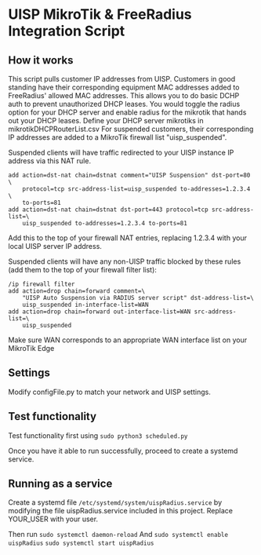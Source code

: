 # UISP MikroTik & FreeRadius Integration Script

## How it works

This script pulls customer IP addresses from UISP.
Customers in good standing have their corresponding equipment MAC addresses added to FreeRadius' allowed MAC addresses.
This allows you to do basic DCHP auth to prevent unauthorized DHCP leases. You would toggle the radius option for your DHCP server and enable radius for the mikrotik that hands out your DHCP leases.
Define your DHCP server mikrotiks in mikrotikDHCPRouterList.csv
For suspended customers, their corresponding IP addresses are added to a MikroTik firewall list "uisp_suspended".

Suspended clients will have traffic redirected to your UISP instance IP address via this NAT rule.

```
add action=dst-nat chain=dstnat comment="UISP Suspension" dst-port=80 \
    protocol=tcp src-address-list=uisp_suspended to-addresses=1.2.3.4 \
    to-ports=81
add action=dst-nat chain=dstnat dst-port=443 protocol=tcp src-address-list=\
    uisp_suspended to-addresses=1.2.3.4 to-ports=81
```
Add this to the top of your firewall NAT entries, replacing 1.2.3.4 with your local UISP server IP address.

Suspended clients will have any non-UISP traffic blocked by these rules (add them to the top of your firewall filter list):
```
/ip firewall filter
add action=drop chain=forward comment=\
    "UISP Auto Suspension via RADIUS server script" dst-address-list=\
    uisp_suspended in-interface-list=WAN
add action=drop chain=forward out-interface-list=WAN src-address-list=\
    uisp_suspended
```
Make sure WAN corresponds to an appropriate WAN interface list on your MikroTik Edge

## Settings
Modify configFile.py to match your network and UISP settings.

## Test functionality

Test functionality first using ```sudo python3 scheduled.py```

Once you have it able to run successfully, proceed to create a systemd service.

## Running as a service

Create a systemd file ```/etc/systemd/system/uispRadius.service``` by modifying the file uispRadius.service included in this project.
Replace YOUR_USER with your user.

Then run
```sudo systemctl daemon-reload```
And
```sudo systemctl enable uispRadius```
```sudo systemctl start uispRadius```
